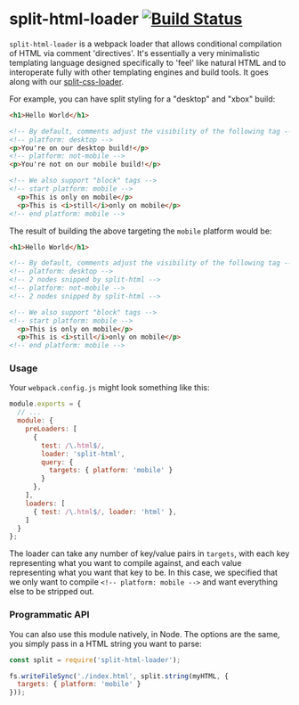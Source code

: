 # split-html-loader [![Build Status](https://travis-ci.org/WatchBeam/split-html-loader.svg?branch=master)](https://travis-ci.org/WatchBeam/split-html-loader)

`split-html-loader` is a webpack loader that allows conditional compilation of HTML via comment 'directives'. It's essentially a very minimalistic templating language designed specifically to 'feel' like natural HTML and to interoperate fully with other templating engines and build tools. It goes along with our [split-css-loader](https://github.com/WatchBeam/split-css-loader).

For example, you can have split styling for a "desktop" and "xbox" build:

```html
<h1>Hello World</h1>

<!-- By default, comments adjust the visibility of the following tag -->
<!-- platform: desktop -->
<p>You're on our desktop build!</p>
<!-- platform: not-mobile -->
<p>You're not on our mobile build!</p>

<!-- We also support "block" tags -->
<!-- start platform: mobile -->
  <p>This is only on mobile</p>
  <p>This is <i>still</i>only on mobile</p>
<!-- end platform: mobile -->
```

The result of building the above targeting the `mobile` platform would be:

```html
<h1>Hello World</h1>

<!-- By default, comments adjust the visibility of the following tag -->
<!-- platform: desktop -->
<!-- 2 nodes snipped by split-html -->
<!-- platform: not-mobile -->
<!-- 2 nodes snipped by split-html -->

<!-- We also support "block" tags -->
<!-- start platform: mobile -->
  <p>This is only on mobile</p>
  <p>This is <i>still</i>only on mobile</p>
<!-- end platform: mobile -->
```

### Usage

Your `webpack.config.js` might look something like this:

```js
module.exports = {
  // ...
  module: {
    preLoaders: [
      {
        test: /\.html$/,
        loader: 'split-html',
        query: {
          targets: { platform: 'mobile' }
        }
      },
    ],
    loaders: [
      { test: /\.html$/, loader: 'html' },
    ]
  }
};
```

The loader can take any number of key/value pairs in `targets`, with each key representing what you want to compile against, and each value representing what you want that key to be. In this case, we specified that we only want to compile `<!-- platform: mobile -->` and want everything else to be stripped out.

### Programmatic API

You can also use this module natively, in Node. The options are the same, you simply pass in a HTML string you want to parse:

```js
const split = require('split-html-loader');

fs.writeFileSync('./index.html', split.string(myHTML, {
  targets: { platform: 'mobile' }
}));
```
